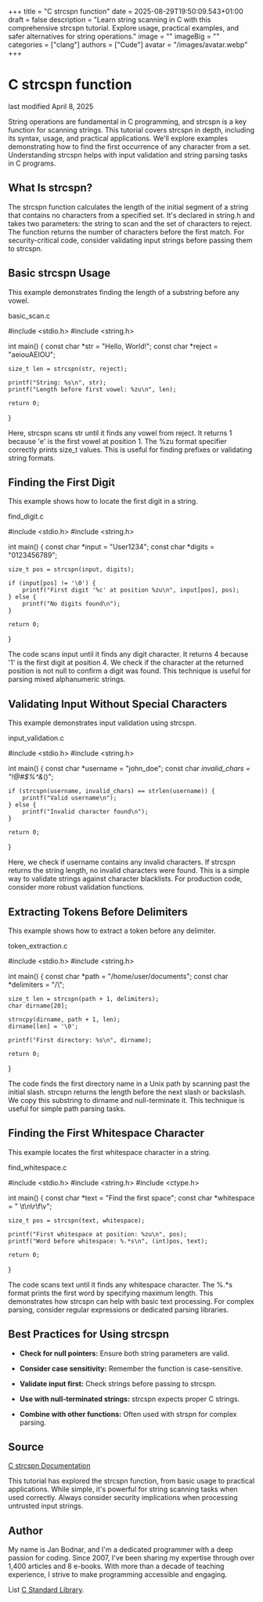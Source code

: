 +++
title = "C strcspn function"
date = 2025-08-29T19:50:09.543+01:00
draft = false
description = "Learn string scanning in C with this comprehensive strcspn tutorial. Explore usage, practical examples, and safer alternatives for string operations."
image = ""
imageBig = ""
categories = ["clang"]
authors = ["Cude"]
avatar = "/images/avatar.webp"
+++

# C strcspn function

last modified April 8, 2025

String operations are fundamental in C programming, and strcspn is a
key function for scanning strings. This tutorial covers strcspn in
depth, including its syntax, usage, and practical applications. We'll explore
examples demonstrating how to find the first occurrence of any character from a
set. Understanding strcspn helps with input validation and string
parsing tasks in C programs.

## What Is strcspn?

The strcspn function calculates the length of the initial segment of
a string that contains no characters from a specified set. It's declared in
string.h and takes two parameters: the string to scan and the set of
characters to reject. The function returns the number of characters before the
first match. For security-critical code, consider validating input strings
before passing them to strcspn.

## Basic strcspn Usage

This example demonstrates finding the length of a substring before any vowel.

basic_scan.c
  

#include &lt;stdio.h&gt;
#include &lt;string.h&gt;

int main() {
    const char *str = "Hello, World!";
    const char *reject = "aeiouAEIOU";
    
    size_t len = strcspn(str, reject);
    
    printf("String: %s\n", str);
    printf("Length before first vowel: %zu\n", len);
    
    return 0;
}

Here, strcspn scans str until it finds any vowel from
reject. It returns 1 because 'e' is the first vowel at position 1.
The %zu format specifier correctly prints size_t
values. This is useful for finding prefixes or validating string formats.

## Finding the First Digit

This example shows how to locate the first digit in a string.

find_digit.c
  

#include &lt;stdio.h&gt;
#include &lt;string.h&gt;

int main() {
    const char *input = "User1234";
    const char *digits = "0123456789";
    
    size_t pos = strcspn(input, digits);
    
    if (input[pos] != '\0') {
        printf("First digit '%c' at position %zu\n", input[pos], pos);
    } else {
        printf("No digits found\n");
    }
    
    return 0;
}

The code scans input until it finds any digit character. It returns 4
because '1' is the first digit at position 4. We check if the character at the
returned position is not null to confirm a digit was found. This technique is
useful for parsing mixed alphanumeric strings.

## Validating Input Without Special Characters

This example demonstrates input validation using strcspn.

input_validation.c
  

#include &lt;stdio.h&gt;
#include &lt;string.h&gt;

int main() {
    const char *username = "john_doe";
    const char *invalid_chars = "!@#$%^&amp;*()";
    
    if (strcspn(username, invalid_chars) == strlen(username)) {
        printf("Valid username\n");
    } else {
        printf("Invalid character found\n");
    }
    
    return 0;
}

Here, we check if username contains any invalid characters. If
strcspn returns the string length, no invalid characters were
found. This is a simple way to validate strings against character blacklists.
For production code, consider more robust validation functions.

## Extracting Tokens Before Delimiters

This example shows how to extract a token before any delimiter.

token_extraction.c
  

#include &lt;stdio.h&gt;
#include &lt;string.h&gt;

int main() {
    const char *path = "/home/user/documents";
    const char *delimiters = "/\\";
    
    size_t len = strcspn(path + 1, delimiters);
    char dirname[20];
    
    strncpy(dirname, path + 1, len);
    dirname[len] = '\0';
    
    printf("First directory: %s\n", dirname);
    
    return 0;
}

The code finds the first directory name in a Unix path by scanning past the
initial slash. strcspn returns the length before the next slash or
backslash. We copy this substring to dirname and null-terminate it.
This technique is useful for simple path parsing tasks.

## Finding the First Whitespace Character

This example locates the first whitespace character in a string.

find_whitespace.c
  

#include &lt;stdio.h&gt;
#include &lt;string.h&gt;
#include &lt;ctype.h&gt;

int main() {
    const char *text = "Find the first space";
    const char *whitespace = " \t\n\r\f\v";
    
    size_t pos = strcspn(text, whitespace);
    
    printf("First whitespace at position: %zu\n", pos);
    printf("Word before whitespace: %.*s\n", (int)pos, text);
    
    return 0;
}

The code scans text until it finds any whitespace character. The
%.*s format prints the first word by specifying maximum length.
This demonstrates how strcspn can help with basic text processing.
For complex parsing, consider regular expressions or dedicated parsing libraries.

## Best Practices for Using strcspn

- **Check for null pointers:** Ensure both string parameters are valid.

- **Consider case sensitivity:** Remember the function is case-sensitive.

- **Validate input first:** Check strings before passing to strcspn.

- **Use with null-terminated strings:** strcspn expects proper C strings.

- **Combine with other functions:** Often used with strspn for complex parsing.

## Source

[C strcspn Documentation](https://en.cppreference.com/w/c/string/byte/strcspn)

This tutorial has explored the strcspn function, from basic usage to
practical applications. While simple, it's powerful for string scanning tasks
when used correctly. Always consider security implications when processing
untrusted input strings.

## Author

My name is Jan Bodnar, and I'm a dedicated programmer with a deep passion for
coding. Since 2007, I've been sharing my expertise through over 1,400 articles
and 8 e-books. With more than a decade of teaching experience, I strive to make
programming accessible and engaging.

List [C Standard Library](/all/#clang-std).